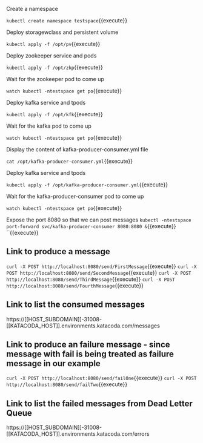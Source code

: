 Create a namespace

`kubectl create namespace testspace`{{execute}}

Deploy storagewclass and persistent volume

`kubectl apply -f /opt/pv`{{execute}}

Deploy zookeeper service and pods

`kubectl apply -f /opt/zkp`{{execute}}

Wait for the zookeeper pod to come up

`watch kubectl -ntestspace get po`{{execute}}

Deploy kafka service and tpods

`kubectl apply -f /opt/kfk`{{execute}}

Wait for  the kafka pod to come up

`watch kubectl -ntestspace get po`{{execute}}

Display the content of  kafka-producer-consumer.yml file

`cat /opt/kafka-producer-consumer.yml`{{execute}}

Deploy kafka service and tpods

`kubectl apply -f /opt/kafka-producer-consumer.yml`{{execute}}

Wait for the kafka-producer-consumer pod to come up

`watch kubectl -ntestspace get po`{{execute}}

Expose the port 8080 so that we can post messages
`kubectl -ntestspace port-forward svc/kafka-producer-consumer 8080:8080 &`{{execute}}
``{{execute}}


## Link to produce a message
`curl -X POST http://localhost:8080/send/FirstMessage`{{execute}}
`curl -X POST http://localhost:8080/send/SecondMessage`{{execute}}
`curl -X POST http://localhost:8080/send/ThirdMessage`{{execute}}
`curl -X POST http://localhost:8080/send/FourthMessage`{{execute}}

## Link to list the consumed messages
https://[[HOST_SUBDOMAIN]]-31008-[[KATACODA_HOST]].environments.katacoda.com/messages

## Link to produce an failure message - since message with fail is being treated as failure message in our example
`curl -X POST http://localhost:8080/send/failOne`{{execute}}
`curl -X POST http://localhost:8080/send/failTwo`{{execute}}

## Link to list the failed messages from Dead Letter Queue
https://[[HOST_SUBDOMAIN]]-31008-[[KATACODA_HOST]].environments.katacoda.com/errors

